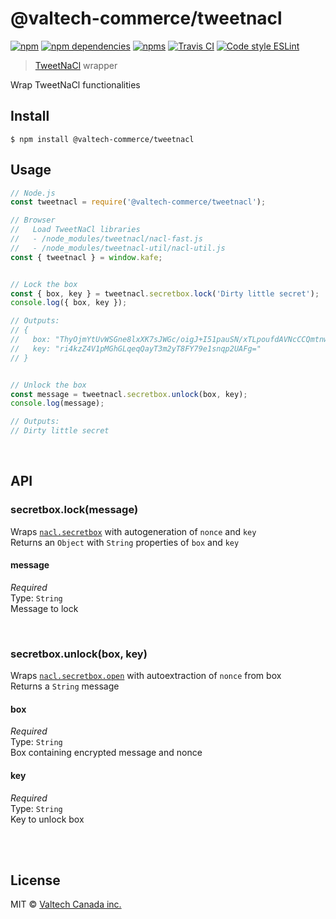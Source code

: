 # @valtech-commerce/tweetnacl

[![npm](https://img.shields.io/npm/v/@valtech-commerce/tweetnacl.svg)](https://www.npmjs.com/package/@valtech-commerce/tweetnacl)
[![npm dependencies](https://david-dm.org/valtech-commerce/tweetnacl-js/status.svg)](https://david-dm.org/valtech-commerce/tweetnacl-js)
[![npms](https://badges.npms.io/%40valtech-commerce%2Ftweetnacl.svg)](https://npms.io/search?q=%40valtech-commerce%2Ftweetnacl)
[![Travis CI](https://travis-ci.com/valtech-commerce/tweetnacl-js.svg?branch=master)](https://travis-ci.com/valtech-commerce/tweetnacl-js/builds)
[![Code style ESLint](https://img.shields.io/badge/code_style-@valtech-commerce/library-659d32.svg)](https://github.com/valtech-commerce/eslint-config)


> [TweetNaCl](https://tweetnacl.js.org) wrapper

Wrap TweetNaCl functionalities


## Install

```shell
$ npm install @valtech-commerce/tweetnacl
```


## Usage

```js
// Node.js
const tweetnacl = require('@valtech-commerce/tweetnacl');

// Browser
//   Load TweetNaCl libraries
//   - /node_modules/tweetnacl/nacl-fast.js
//   - /node_modules/tweetnacl-util/nacl-util.js
const { tweetnacl } = window.kafe;


// Lock the box
const { box, key } = tweetnacl.secretbox.lock('Dirty little secret');
console.log({ box, key });

// Outputs:
// {
//   box: "ThyOjmYtUvWSGne8lxXK7sJWGc/oigJ+I51pauSN/xTLpoufdAVNcCCQmtnwHlsu/hD7xnNZr7snkW4="
//   key: "ri4kzZ4V1pMGhGLqeqQayT3m2yT8FY79e1snqp2UAFg="
// }


// Unlock the box
const message = tweetnacl.secretbox.unlock(box, key);
console.log(message);

// Outputs:
// Dirty little secret
```


<br>

## API

### secretbox.lock(message)
Wraps [`nacl.secretbox`](https://github.com/dchest/tweetnacl-js/blob/master/README.md#naclsecretboxmessage-nonce-key) with autogeneration of `nonce` and `key`<br>
Returns an `Object` with `String` properties of `box` and `key`

#### message
*Required*<br>
Type: `String`<br>
Message to lock



<br>

### secretbox.unlock(box, key)
Wraps [`nacl.secretbox.open`](https://github.com/dchest/tweetnacl-js/blob/master/README.md#naclsecretboxopenbox-nonce-key) with autoextraction of `nonce` from box<br>
Returns a `String` message

#### box
*Required*<br>
Type: `String`<br>
Box containing encrypted message and nonce

#### key
*Required*<br>
Type: `String`<br>
Key to unlock box





<br><br>

## License
MIT © [Valtech Canada inc.](https://www.valtech.ca/)
